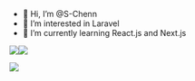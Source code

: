 - 👋 Hi, I’m @S-Chenn
- 👀 I’m interested in Laravel
- 🌱 I’m currently learning React.js and Next.js

<!---
S-Chenn/S-Chenn is a ✨ special ✨ repository because its `README.md` (this file) appears on your GitHub profile.
You can click the Preview link to take a look at your changes.
--->
<div style="display: flex; flex-direction: row;">
  <a href="https://github.com/anuraghazra/github-readme-stats">
    <img align="center" src="https://github-readme-stats.vercel.app/api?username=S-Chenn&count_private=true&show_icons=true&theme=github_dark" />
  </a>
  <a href="https://github.com/anuraghazra/demo-app">
    <img align="center" src="https://github-readme-stats.vercel.app/api/top-langs/?username=S-Chenn&layout=compact&theme=github_dark" />
  </a>
</div>

![](https://github-profile-summary-cards.vercel.app/api/cards/profile-details?username=S-Chenn&theme=github_dark)
